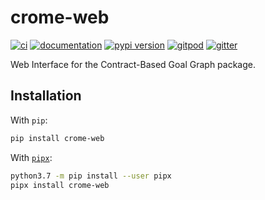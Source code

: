 # crome-web

[![ci](https://github.com/pierg/crome-web/workflows/ci/badge.svg)](https://github.com/pierg/crome-web/actions?query=workflow%3Aci)
[![documentation](https://img.shields.io/badge/docs-mkdocs%20material-blue.svg?style=flat)](https://pierg.github.io/crome-web/)
[![pypi version](https://img.shields.io/pypi/v/crome-web.svg)](https://pypi.org/project/crome-web/)
[![gitpod](https://img.shields.io/badge/gitpod-workspace-blue.svg?style=flat)](https://gitpod.io/#https://github.com/pierg/crome-web)
[![gitter](https://badges.gitter.im/join%20chat.svg)](https://gitter.im/crome-web/community)

Web Interface for the Contract-Based Goal Graph package.

## Installation

With `pip`:
```bash
pip install crome-web
```

With [`pipx`](https://github.com/pipxproject/pipx):
```bash
python3.7 -m pip install --user pipx
pipx install crome-web
```
